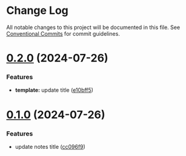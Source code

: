 # Change Log

All notable changes to this project will be documented in this file.
See [Conventional Commits](https://conventionalcommits.org) for commit guidelines.

# [0.2.0](https://github.com/xiaosen7/npcs/compare/v0.1.0...v0.2.0) (2024-07-26)


### Features

* **template:** update title ([e10bff5](https://github.com/xiaosen7/npcs/commit/e10bff53580d622f468b6ce36f8c0c30e9c4923e))





# [0.1.0](https://github.com/xiaosen7/npcs/compare/v0.0.1...v0.1.0) (2024-07-26)


### Features

* update notes title ([cc096f9](https://github.com/xiaosen7/npcs/commit/cc096f9c403cefc7dd2b6625e6e6ac5bfab34f60))
